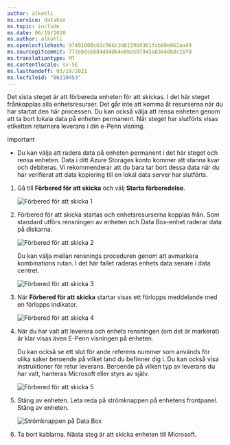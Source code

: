 ```yaml
---
author: alkohli
ms.service: databox
ms.topic: include
ms.date: 06/19/2020
ms.author: alkohli
ms.openlocfilehash: 97491000c63c966c3d8159b9361fcb60e062aa49
ms.sourcegitcommit: 772eb9c6684dd4864e0ba507945a83e48b8c16f0
ms.translationtype: MT
ms.contentlocale: sv-SE
ms.lasthandoff: 03/19/2021
ms.locfileid: "86210453"
---
```

Det sista steget är att förbereda enheten för att skickas. I det här steget frånkopplas alla enhetsresurser. Det går inte att komma åt resurserna när du har startat den här processen. Du kan också välja att rensa enheten genom att ta bort lokala data på enheten permanent. När steget har slutförts visas etiketten returnera leverans i din e-Penn visning.

> [!IMPORTANT]
> - Du kan välja att radera data på enheten permanent i det här steget och rensa enheten. Data i ditt Azure Storages konto kommer att stanna kvar och debiteras. Vi rekommenderar att du bara tar bort dessa data när du har verifierat att data kopiering till en lokal data server har slutförts.

1. Gå till **Förbered för att skicka** och välj **Starta förberedelse**. 
   
    ![Förbered för att skicka 1](media/data-box-export-prepare-to-ship/prepare-to-ship1.png)

 
2. Förbered för att skicka startas och enhetsresurserna kopplas från. Som standard utförs rensningen av enheten och Data Box-enhet raderar data på diskarna. 


    ![Förbered för att skicka 2](media/data-box-export-prepare-to-ship/prepare-to-ship2.png)

    Du kan välja mellan rensnings proceduren genom att avmarkera kombinations rutan. I det här fallet raderas enhets data senare i data centret.

    ![Förbered för att skicka 3](media/data-box-export-prepare-to-ship/prepare-to-ship3.png)


3. När **Förbered för att skicka** startar visas ett förlopps meddelande med en förlopps indikator.

    ![Förbered för att skicka 4](media/data-box-export-prepare-to-ship/prepare-to-ship4.png)

4. När du har valt att leverera och enhets rensningen (om det är markerat) är klar visas även E-Penn visningen på enheten. 

    Du kan också se ett slut för ande referens nummer som används för olika saker beroende på vilket land du befinner dig i. Du kan också visa instruktioner för retur leverans. Beroende på vilken typ av leverans du har valt, hanteras Microsoft eller styrs av själv. 
        
    ![Förbered för att skicka 5](media/data-box-export-prepare-to-ship/prepare-to-ship5.png)


5. Stäng av enheten. Leta reda på strömknappen på enhetens frontpanel. Stäng av enheten.

    ![Strömknappen på Data Box](media/data-box-export-prepare-to-ship/data-box-powered-door-open.png)

6. Ta bort kablarna. Nästa steg är att skicka enheten till Microsoft.
